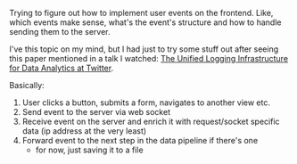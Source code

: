 Trying to figure out how to implement user events on the frontend. Like, which events make sense, what's the event's structure and how to handle sending them to the server.

I've this topic on my mind, but I had just to try some stuff out after seeing this paper mentioned in a talk I watched: [The Unified Logging Infrastructure for Data Analytics at Twitter](http://vldb.org/pvldb/vol5/p1771_georgelee_vldb2012.pdf).

Basically:

1. User clicks a button, submits a form, navigates to another view etc.
2. Send event to the server via web socket
3. Receive event on the server and enrich it with request/socket specific data (ip address at the very least)
4. Forward event to the next step in the data pipeline if there's one
    - for now, just saving it to a file
